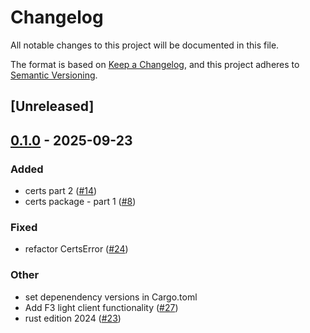 # Changelog

All notable changes to this project will be documented in this file.

The format is based on [Keep a Changelog](https://keepachangelog.com/en/1.0.0/),
and this project adheres to [Semantic Versioning](https://semver.org/spec/v2.0.0.html).

## [Unreleased]

## [0.1.0](https://github.com/ChainSafe/rust-f3/releases/tag/filecoin-f3-certs-v0.1.0) - 2025-09-23

### Added

- certs part 2 ([#14](https://github.com/ChainSafe/rust-f3/pull/14))
- certs package - part 1 ([#8](https://github.com/ChainSafe/rust-f3/pull/8))

### Fixed

- refactor CertsError ([#24](https://github.com/ChainSafe/rust-f3/pull/24))

### Other

- set depenendency versions in Cargo.toml
- Add F3 light client functionality ([#27](https://github.com/ChainSafe/rust-f3/pull/27))
- rust edition 2024 ([#23](https://github.com/ChainSafe/rust-f3/pull/23))
